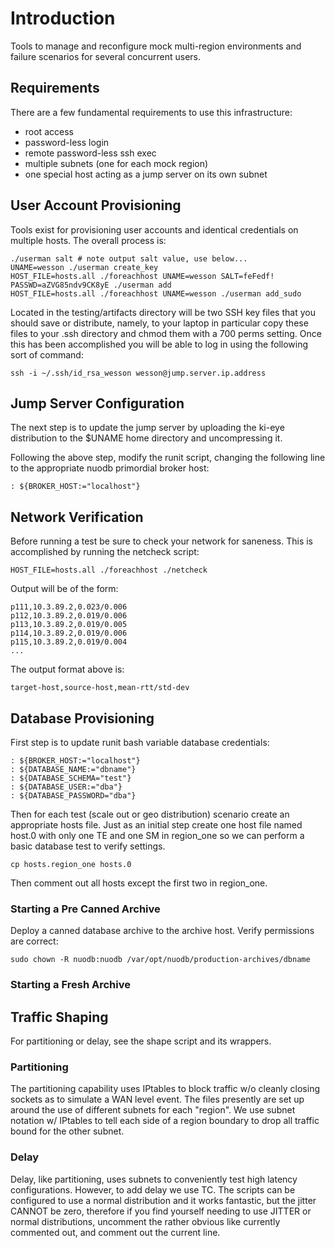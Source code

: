 # Introduction

Tools to manage and reconfigure mock multi-region environments
and failure scenarios for several concurrent users.

## Requirements

There are a few fundamental requirements to use this infrastructure:

- root access
- password-less login
- remote password-less ssh exec
- multiple subnets (one for each mock region)
- one special host acting as a jump server on its own subnet

## User Account Provisioning

Tools exist for provisioning user accounts and identical credentials
on multiple hosts. The overall process is:

    ./userman salt # note output salt value, use below...
    UNAME=wesson ./userman create_key
    HOST_FILE=hosts.all ./foreachhost UNAME=wesson SALT=feFedf! PASSWD=aZVG85ndv9CK8yE ./userman add
    HOST_FILE=hosts.all ./foreachhost UNAME=wesson ./userman add_sudo

Located in the testing/artifacts directory will be two SSH key
files that you should save or distribute, namely, to your laptop
in particular copy these files to your .ssh directory and chmod
them with a 700 perms setting. Once this has been accomplished
you will be able to log in using the following sort of command:

    ssh -i ~/.ssh/id_rsa_wesson wesson@jump.server.ip.address

## Jump Server Configuration

The next step is to update the jump server by uploading the ki-eye
distribution to the $UNAME home directory and uncompressing it.

Following the above step, modify the runit script, changing the
following line to the appropriate nuodb primordial broker host:

    : ${BROKER_HOST:="localhost"}

## Network Verification

Before running a test be sure to check your network for saneness.
This is accomplished by running the netcheck script:

    HOST_FILE=hosts.all ./foreachhost ./netcheck

Output will be of the form:

    p111,10.3.89.2,0.023/0.006
    p112,10.3.89.2,0.019/0.006
    p113,10.3.89.2,0.019/0.005
    p114,10.3.89.2,0.019/0.006
    p115,10.3.89.2,0.019/0.004
    ...

The output format above is:

    target-host,source-host,mean-rtt/std-dev

## Database Provisioning

First step is to update runit bash variable database credentials:

    : ${BROKER_HOST:="localhost"}
    : ${DATABASE_NAME:="dbname"}
    : ${DATABASE_SCHEMA="test"}
    : ${DATABASE_USER:="dba"}
    : ${DATABASE_PASSWORD="dba"}

Then for each test (scale out or geo distribution) scenario create
an appropriate hosts file. Just as an initial step create one host
file named host.0 with only one TE and one SM in region_one so we
can perform a basic database test to verify settings.

    cp hosts.region_one hosts.0

Then comment out all hosts except the first two in region_one.

### Starting a Pre Canned Archive

Deploy a canned database archive to the archive host.
Verify permissions are correct:

    sudo chown -R nuodb:nuodb /var/opt/nuodb/production-archives/dbname



### Starting a Fresh Archive

## Traffic Shaping

For partitioning or delay, see the shape script and its wrappers.

### Partitioning

The partitioning capability uses IPtables to block traffic w/o
cleanly closing sockets as to simulate a WAN level event. The
files presently are set up around the use of different subnets
for each "region". We use subnet notation w/ IPtables to tell
each side of a region boundary to drop all traffic bound for
the other subnet.

### Delay

Delay, like partitioning, uses subnets to conveniently test
high latency configurations. However, to add delay we use TC.
The scripts can be configured to use a normal distribution
and it works fantastic, but the jitter CANNOT be zero, therefore
if you find yourself needing to use JITTER or normal distributions,
uncomment the rather obvious like currently commented out,
and comment out the current line.
